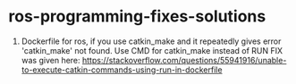 # ros-programming-fixes-solutions

1. Dockerfile for ros, if you use catkin_make and it repeatedly gives error 'catkin_make' not found. 
Use CMD for catkin_make instead of RUN
FIX was given here: https://stackoverflow.com/questions/55941916/unable-to-execute-catkin-commands-using-run-in-dockerfile

